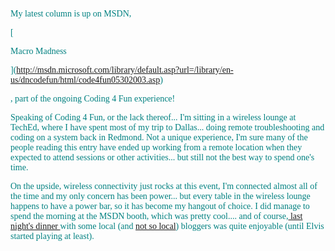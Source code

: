 <font face="Verdana" color="teal">My latest column is up on MSDN,

[

<font face="Verdana">Macro Madness

](http://msdn.microsoft.com/library/default.asp?url=/library/en-us/dncodefun/html/code4fun05302003.asp)

<font face="Verdana" color="teal">, part of the ongoing Coding 4 Fun experience!

<font face="Verdana" color="teal">Speaking of Coding 4 Fun, or the lack thereof... I'm sitting in a wireless lounge at TechEd, where I have spent most of my trip to Dallas... doing remote troubleshooting and coding on a system back in Redmond. Not a unique experience, I'm sure many of the people reading this entry have ended up working from a remote location when they expected to attend sessions or other activities... but still not the best way to spend one's time.

<font face="Verdana" color="teal">On the upside, wireless connectivity just rocks at this event, I'm connected almost all of the time and my only concern has been power... but every table in the wireless lounge happens to have a power bar, so it has become my hangout of choice. I did manage to spend the morning at the MSDN booth, which was pretty cool.... and of course,[ last night's dinner ](http://weblogs.asp.net/duncanma/posts/8124.aspx)with some local (and [not so local](http://weblogs.asp.net/sibrahim/)) bloggers was quite enjoyable (until Elvis started playing at least).
